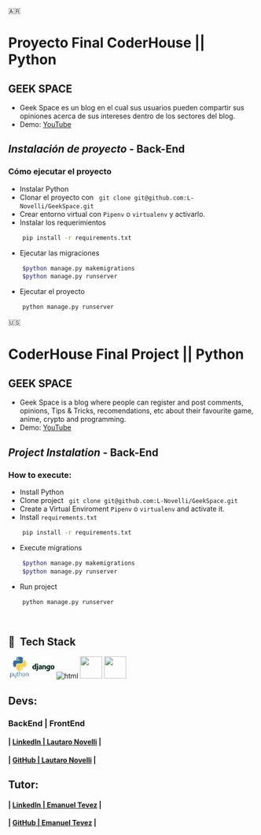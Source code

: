 🇦🇷
# Proyecto Final CoderHouse || Python

## **GEEK SPACE**
  - Geek Space es un blog en el cual sus usuarios pueden compartir sus opiniones acerca de sus intereses dentro de los sectores del blog.
  - Demo:
    [YouTube](https://youtu.be/SzYLvnCMAU0)
  
## *Instalación de proyecto* - Back-End
### Cómo ejecutar el proyecto
- Instalar Python
- Clonar el proyecto con ``` git clone git@github.com:L-Novelli/GeekSpace.git```
- Crear entorno virtual con `Pipenv` o `virtualenv` y activarlo.
- Instalar los requerimientos
<!--esto es para escribir codigo el que quieran -->
```sh
    pip install -r requirements.txt
```
- Ejecutar las migraciones
```sh
    $python manage.py makemigrations
    $python manage.py runserver
```
- Ejecutar el proyecto
```sh
    python manage.py runserver
```

🇺🇸
# CoderHouse Final Project || Python

## **GEEK SPACE**
  - Geek Space is a blog where people can register and post comments, opinions, Tips & Tricks, recomendations, etc about their favourite game, anime, crypto and programming.
  - Demo:
    [YouTube](https://youtu.be/SzYLvnCMAU0)
  
## *Project Instalation* - Back-End
### How to execute:
- Install Python
- Clone project  ``` git clone git@github.com:L-Novelli/GeekSpace.git```
- Create a Virtual Enviroment `Pipenv` o `virtualenv` and activate it.
- Install ```requirements.txt```
```sh
    pip install -r requirements.txt
```
- Execute migrations
```sh
    $python manage.py makemigrations
    $python manage.py runserver
```
- Run project
```sh
    python manage.py runserver
```


<br>  

<h2> 🚀 &nbsp;Tech Stack</h2>
<p align="left">
<img src="https://github.com/devicons/devicon/blob/master/icons/python/python-original-wordmark.svg" alt="python" width="45" height="45"/>
<img src="https://github.com/devicons/devicon/blob/master/icons/django/django-plain-wordmark.svg" alt="django" width="45" height="45"/>
<img src="https://cdn.jsdelivr.net/gh/devicons/devicon/icons/html5/html5-original.svg" alt="html" width="45" height="45"/>
<img src="https://cdn.jsdelivr.net/gh/devicons/devicon/icons/bootstrap/bootstrap-original-wordmark.svg"  width="45" height="45"/>
<img src="https://cdn.jsdelivr.net/gh/devicons/devicon/icons/css3/css3-original.svg" width="45" height="45"/>
          


## Devs:

### BackEnd | FrontEnd
#### | [LinkedIn | Lautaro Novelli](https://www.linkedin.com/in/l-novelli/) | 
#### | [GitHub | Lautaro Novelli](https://github.com/L-Novelli/) |


## Tutor:
#### | [LinkedIn | Emanuel Tevez](https://www.linkedin.com/in/emanuel-juli%C3%A1n-tevez/) | 
#### | [GitHub | Emanuel Tevez](https://github.com/ematevez/) |
